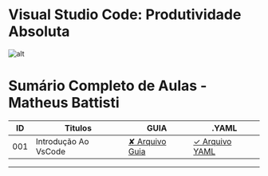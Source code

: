# Visual Studio Code: Produtividade Absoluta

![alt](https://img-blog.csdnimg.cn/b5a2b1d4fbc74011af7b76d8616026a4.png)

# Sumário Completo de Aulas - Matheus Battisti
| ID  | Titulos              | GUIA                | .YAML                                                                         |
| --- | -------------------- | ------------------- | ----------------------------------------------------------------------------- |
| 001 | Introdução Ao VsCode | [✘  Arquivo Guia]() | [✓ Arquivo YAML](vscode.AULAS/MatheusBattisti.Aulas/aula.001/introducao.yaml) |

---